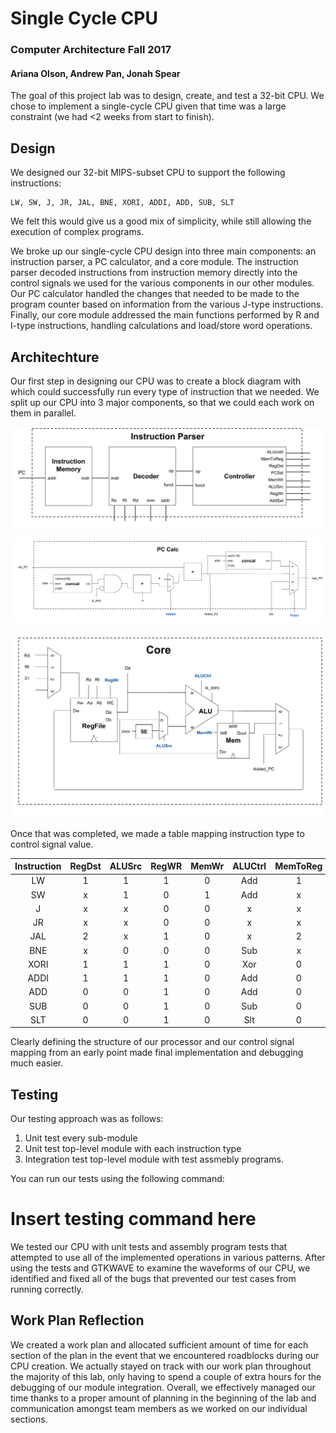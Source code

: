 # Single Cycle CPU

### Computer Architecture Fall 2017
#### Ariana Olson, Andrew Pan, Jonah Spear

The goal of this project lab was to design, create, and test a 32-bit CPU. We chose to implement a single-cycle CPU given that time was a large constraint (we had <2 weeks from start to finish). 

## Design

We designed our 32-bit MIPS-subset CPU to support the following instructions:

	LW, SW, J, JR, JAL, BNE, XORI, ADDI, ADD, SUB, SLT

We felt this would give us a good mix of simplicity, while still allowing the execution of complex programs.

We broke up our single-cycle CPU design into three main components: an instruction parser, a PC calculator, and a core module.  The instruction parser decoded instructions from instruction memory directly into the control signals we used for the various components in our other modules.  Our PC calculator handled the changes that needed to be made to the program counter based on information from the various J-type instructions.  Finally, our core module addressed the main functions performed by R and I-type instructions, handling calculations and load/store word operations.

## Architechture

Our first step in designing our CPU was to create a block diagram with which could successfully run every type of instruction that we needed. We split up our CPU into 3 major components, so that we could each work on them in parallel.

![Instruction Parser Diagram](https://github.com/arianaolson419/Lab3/blob/master/Static/Instruction%20Parser.png "Instruction Parser Diagram")

![PC Calc Diagram](https://github.com/arianaolson419/Lab3/blob/master/Static/PC%20Calc.png "PC Calc Diagram")

![Core Diagram](https://github.com/arianaolson419/Lab3/blob/master/Static/Core.png "Core Diagram")

Once that was completed, we made a table mapping instruction type to control signal value.

Instruction | RegDst | ALUSrc | RegWR | MemWr | ALUCtrl | MemToReg | PCSel | AddSel |
:----------:|:------:|:------:|:-----:|:-----:|:-------:|:--------:|:-----:|:------:|
LW          | 1      | 1      | 1     | 0     | Add     | 1        | 1     | 0      |
SW          | x      | 1      | 0     | 1     | Add     | x        | 1     | 0      |
J           | x      | x      | 0     | 0     | x       | x        | 0     | 0      |
JR          | x      | x      | 0     | 0     | x       | x        | 2     | 0      |
JAL         | 2      | x      | 1     | 0     | x       | 2        | 0     | 0      |
BNE         | x      | 0      | 0     | 0     | Sub     | x        | 1     | 1      |
XORI        | 1      | 1      | 1     | 0     | Xor     | 0        | 1     | 0      |
ADDI        | 1      | 1      | 1     | 0     | Add     | 0        | 1     | 0      |
ADD         | 0      | 0      | 1     | 0     | Add     | 0        | 1     | 0      |
SUB         | 0      | 0      | 1     | 0     | Sub     | 0        | 1     | 0      |
SLT         | 0      | 0      | 1     | 0     | Slt     | 0        | 1     | 0      |


Clearly defining the structure of our processor and our control signal mapping from an early point made final implementation and debugging much easier.

## Testing

Our testing approach was as follows:
1. Unit test every sub-module
2. Unit test top-level module with each instruction type
3. Integration test top-level module with test assmebly programs. 


You can run our tests using the following command:

# Insert testing command here

We tested our CPU with unit tests and assembly program tests that attempted to use all of the implemented operations in various patterns.  After using the tests and GTKWAVE to examine the waveforms of our CPU, we identified and fixed all of the bugs that prevented our test cases from running correctly.  

## Work Plan Reflection

We created a work plan and allocated sufficient amount of time for each section of the plan in the event that we encountered roadblocks during our CPU creation.  We actually stayed on track with our work plan throughout the majority of this lab, only having to spend a couple of extra hours for the debugging of our module integration.  Overall, we effectively managed our time thanks to a proper amount of planning in the beginning of the lab and communication amongst team members as we worked on our individual sections.
